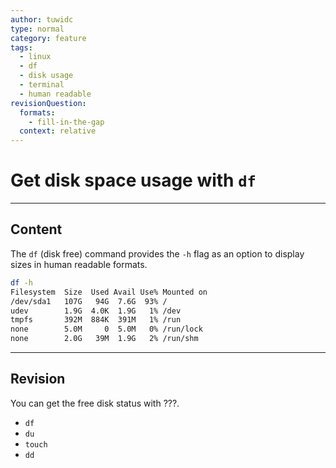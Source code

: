 ```yaml
---
author: tuwidc
type: normal
category: feature
tags:
  - linux
  - df
  - disk usage
  - terminal
  - human readable
revisionQuestion:
  formats:
    - fill-in-the-gap
  context: relative
---
```


# Get disk space usage with `df`


---

## Content

The `df` (disk free) command provides the `-h` flag as an option to display sizes in human readable formats. 

```bash
df -h
Filesystem  Size  Used Avail Use% Mounted on
/dev/sda1   107G   94G  7.6G  93% /
udev        1.9G  4.0K  1.9G   1% /dev
tmpfs       392M  884K  391M   1% /run
none        5.0M     0  5.0M   0% /run/lock
none        2.0G   39M  1.9G   2% /run/shm
```


---

## Revision

You can get the free disk status with ???. 

- `df`
- `du`
- `touch`
- `dd`
